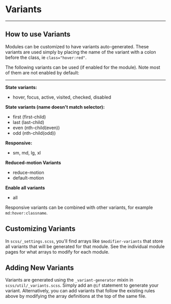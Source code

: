 # Variants

---

## How to use Variants

Modules can be customized to have variants auto-generated. These variants are used simply 
by placing the name of the variant with a colon before the class, ie `class="hover:red"`.

The following variants can be used (if enabled for the module). Note most of them are not enabled by default:

---

**State variants:**

- hover, focus, active, visited, checked, disabled


**State variants (name doesn't match selector):**
- first (first-child)
- last (last-child)
- even (nth-child(even))
- odd (nth-child(odd))

**Responsive:**

- sm, md, lg, xl


**Reduced-motion Variants**

- reduce-motion
- default-motion


**Enable all variants**

- all

Responsive variants can be combined with other variants, for example `md:hover:classname`.


## Customizing Variants

In `scss/_settings.scss`, you'll find arrays like `$modifier-variants` that store all variants that will be generated for that module. See the individual module pages for what arrays to modify for each module.


## Adding New Variants

Variants are generated using the `_variant-generator` mixin in `scss/util/_variants.scss`. Simply add an `@if` statement to 
generate your variant. Alternatively, you can add variants that follow the existing rules above by modifying the array definitions 
at the top of the same file.
